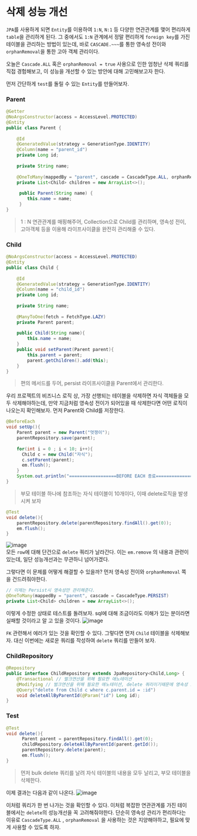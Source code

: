 # 삭제 성능 개선
```JPA```를 사용하게 되면 ```Entity```를 이용하여 ```1:N```, ```N:1``` 등 다양한 연관관계를 맺어 편리하게 ```table```을 관리하게 된다. 그 중에서도 ```1:N``` 관계에서 정말 편리하게 ```foreign key```를 가진 테이블을 관리하는 방법이 있는데, 바로 ```CASCADE.~~~```를 통한 영속성 전이와 ```orphanRemoval```을 통한 고아 객체 관리이다.

오늘은 ```Cascade.ALL``` 혹은 ```orphanRemoval = true``` 사용으로 인한 엄청난 삭제 쿼리를 직접 경험해보고, 이 성능을 개선할 수 있는 방안에 대해 고민해보고자 한다.   

먼저 간단하게 ```test```를 돌릴 수 있는 ```Entity```를 만들어보자.

### Parent
```java
@Getter  
@NoArgsConstructor(access = AccessLevel.PROTECTED)  
@Entity  
public class Parent {  
  
    @Id  
    @GeneratedValue(strategy = GenerationType.IDENTITY)  
    @Column(name = "parent_id")  
    private Long id;  
  
	private String name;  
  
    @OneToMany(mappedBy = "parent", cascade = CascadeType.ALL, orphanRemoval = true)  
    private List<Child> children = new ArrayList<>();  
  
	 public Parent(String name) {  
        this.name = name;  
	 }  
}
```
> 1 : N 연관관계를 매핑해주어, Collection으로 Child를 관리하며, 영속성 전이, 고아객체 등을 이용해 라이프사이클을 완전히 관리해줄 수 있다.

### Child
```java
@NoArgsConstructor(access = AccessLevel.PROTECTED)  
@Entity  
public class Child {  
  
    @Id  
    @GeneratedValue(strategy = GenerationType.IDENTITY)  
    @Column(name = "child_id")  
    private Long id;  
  
    private String name;  
  
    @ManyToOne(fetch = FetchType.LAZY)  
    private Parent parent;  
  
    public Child(String name){  
        this.name = name;  
    }  
    public void setParent(Parent parent){  
        this.parent = parent;  
		parent.getChildren().add(this);  
    }  
}
```
> 편의 메서드를 두어, persist 라이프사이클을 Parent에서 관리한다.

우리 프로젝트의 비즈니스 로직 상, 가장 선행되는 테이블을 삭제하면 자식 객체들을 모두 삭제해야하는데, 만약 지금처럼 영속성 전이가 되어있을 때 삭제한다면 어떤 로직이 나오는지 확인해보자.
먼저 Parent와 Child를 저장한다.
```java
@BeforeEach  
void setUp(){  
    Parent parent = new Parent("멋쟁이");  
    parentRepository.save(parent);  
  
	for(int i = 0 ; i < 10; i++){  
	  Child c = new Child("자식");  
	  c.setParent(parent);  
	  em.flush();  
	}  
    System.out.println("==================BEFORE EACH 종료========================");  
}
```
> 부모 테이블 하나에 참조하는 자식 테이블이 10개이다, 이때 delete로직을 발생시켜 보자

```java
@Test  
void delete(){  
    parentRepository.delete(parentRepository.findAll().get(0));  
    em.flush();  
}
```
![image](https://user-images.githubusercontent.com/87312401/140761173-bb427c07-5268-4776-b59b-51a67bc2ed1a.png)      
모든 ```row```에 대해 단건으로 ```delete``` 쿼리가 날라간다. 이는 ```em.remove``` 의 내용과 관련이 있는데, 일단 성능개선과는 무관하니 넘어가겠다.

그렇다면 이 문제를 어떻게 해결할 수 있을까? 먼저 영속성 전이와 ```orphanRemoval``` 쪽을 건드려줘야한다.

```java
// 이제는 Persist시 영속성만 관리해준다.
@OneToMany(mappedBy = "parent", cascade = CascadeType.PERSIST)  
private List<Child> children = new ArrayList<>();
```
이렇게 수정한 상태로 테스트를 돌려보자. sql에 대해 조금이라도 이해가 있는 분이라면 실패할 것이라고 알 고 있을 것이다.
![image](https://user-images.githubusercontent.com/87312401/140766629-e61b4fa7-080d-4d89-9607-7fe7861c957e.png)    

```FK``` 관련해서 에러가 있는 것을 확인할 수 있다. 그렇다면 먼저 ```Child``` 테이블을 삭제해보자. 대신 이번에는 새로운 쿼리를 작성하여 ```delete``` 쿼리를 만들어 보자.

### ChildRepository
```java
@Repository  
public interface ChildRepository extends JpaRepository<Child,Long> {  
    @Transactional // 벌크연산을 위해 필요한 애노테이션
    @Modifying // 벌크연산을 위해 필요한 애노테이션, delete 쿼리이기때문에 영속성 1차 캐시 매칭 고려 x
    @Query("delete from Child c where c.parent.id = :id")  
    void deleteAllByParentId(@Param("id") Long id);  
}
```
### Test
```java
@Test  
void delete(){  
	  Parent parent = parentRepository.findAll().get(0);  
	  childRepository.deleteAllByParentId(parent.getId());  
	  parentRepository.delete(parent);  
	  em.flush();  
}
```
> 먼저 bulk delete 쿼리를 날려 자식 테이블의 내용을 모두 날리고, 부모 테이블을 삭제한다.

이제 결과는 다음과 같이 나온다.
![image](https://user-images.githubusercontent.com/87312401/140766454-dbf0c072-500c-4f25-a42f-435915c223c6.png)  

이처럼 쿼리가 한 번 나가는 것을 확인할 수 있다. 이처럼 복잡한 연관관계를 가진 테이블에서는 ```delete```의 성능개선을 꼭 고려해줘야한다. 단순히 영속성 관리가 편리하다는 이유로 ```CascadeType.ALL``` , ```orphanRemoval``` 을 사용하는 것은 지양해야하고, 필요에 맞게 사용할 수 있도록 하자.
